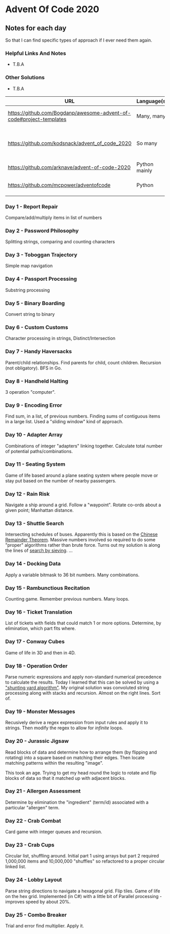 # Advent Of Code 2020

## Notes for each day
So that I can find specific types of approach if I ever need them again.

### Helpful Links And Notes
* T.B.A

### Other Solutions
* T.B.A

| URL                                      | Language(s) | Notes     |
|------------------------------------------|-------------|-----------|
| https://github.com/Bogdanp/awesome-advent-of-code#project-templates | Many, many | Links and tips |
| https://github.com/kodsnack/advent_of_code_2020 | So many  | Links to many AoC repos |
| https://github.com/arknave/advent-of-code-2020 | Python mainly |  |
| https://github.com/mcpower/adventofcode | Python | No 2020 (yet?) |

### Day 1 - Report Repair
Compare/add/multiply items in list of numbers

### Day 2 - Password Philosophy
Splitting strings, comparing and counting characters

### Day 3 - Toboggan Trajectory
Simple map navigation

### Day 4 - Passport Processing
Substring processing

### Day 5 - Binary Boarding
Convert string to binary

### Day 6 - Custom Customs
Character processing in strings, Distinct/Intersection

### Day 7 - Handy Haversacks
Parent/child relationships. Find parents for child, count children. Recursion (not obligatory). BFS in Go.

### Day 8 - Handheld Halting
3 operation "computer".

### Day 9 - Encoding Error
Find sum, in a list, of previous numbers. Finding sums of contiguous items in a large list. Used a "sliding window" kind of approach.

### Day 10 - Adapter Array
Combinations of integer "adapters" linking together. Calculate total number of potential paths/combinations.

### Day 11 - Seating System
Game of life based around a plane seating system where people move or stay put based on the number of nearby passengers.

### Day 12 - Rain Risk
Navigate a ship around a grid. Follow a "waypoint". Rotate co-ords about a given point; Manhattan distance.

### Day 13 - Shuttle Search
Intersecting schedules of buses.
 Apparently this is based on the [Chinese Remainder Theorem](https://en.wikipedia.org/wiki/Chinese_remainder_theorem). Massive numbers involved so required to do some "proper" algorithms rather than brute force. Turns out my solution is along the lines of [search by sieving](https://en.wikipedia.org/wiki/Chinese_remainder_theorem#Search_by_sieving).
...

### Day 14 - Docking Data
Apply a variable bitmask to 36 bit numbers. Many combinations.

### Day 15 - Rambunctious Recitation
Counting game. Remember previous numbers. Many loops.

### Day 16 - Ticket Translation
List of tickets with fields that could match 1 or more options. Determine, by elimination, which part fits where.

### Day 17 - Conway Cubes
Game of life in 3D and then in 4D.

### Day 18 - Operation Order
Parse numeric expressions and apply non-standard numerical precedence to calculate the results.
Today I learned that this can be solved by using a ["shunting yard algorithm"](https://en.wikipedia.org/wiki/Shunting-yard_algorithm). My original solution was convoluted string processing along with stacks and recursion. Almost on the right lines. Sort of.

### Day 19 - Monster Messages
Recusively derive a regex expression from input rules and apply it to strings. Then modify the regex to allow for *infinite* loops.

### Day 20 - Jurassic Jigsaw
Read blocks of data and determine how to arrange them (by flipping and rotating) into a square based on matching their edges. Then locate matching patterns within the resulting "image".

This took an age. Trying to get my head round the logic to rotate and flip blocks of data so that it matched up with adjacent blocks.

### Day 21 - Allergen Assessment
Determine by elimination the "ingredient" (term/id) associated with a particular "allergen" term.

### Day 22 - Crab Combat
Card game with integer queues and recursion.

### Day 23 - Crab Cups
Circular list, shuffling around. Initial part 1 using arrays but part 2 required 1,000,000 items and 10,000,000 "shuffles" so refactored to a proper circular linked list.

### Day 24 - Lobby Layout
Parse string directions to navigate a hexagonal grid. Flip tiles. Game of life on the hex grid. Implemented (in C#) with a little bit of Parallel processing - improves speed by about 20%.

### Day 25 - Combo Breaker
Trial and error find multiplier. Apply it.
